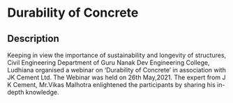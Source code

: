 # Durability of Concrete

## Description 
Keeping in view the importance of sustainability and longevity of structures, Civil Engineering Department of Guru Nanak Dev Engineering College, Ludhiana organised a webinar on ‘Durability of Concrete’ in association with JK Cement Ltd. The Webinar was held on 26th May,2021. The expert from J K Cement, Mr.Vikas Malhotra enlightened the participants by sharing his in-depth knowledge.
